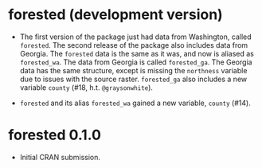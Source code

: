 # forested (development version)

* The first version of the package just had data from Washington, called
  `forested`. The second release of the package also includes data from Georgia.
  The `forested` data is the same as it was, and now is aliased as `forested_wa`.
  The data from Georgia is called `forested_ga`. The Georgia data has the same
  structure, except is missing the `northness` variable due to issues with the
  source raster. `forested_ga` also includes a new variable `county` 
  (#18, h.t. `@graysonwhite`).

* `forested` and its alias `forested_wa` gained a new variable, `county` (#14).

# forested 0.1.0

* Initial CRAN submission.
